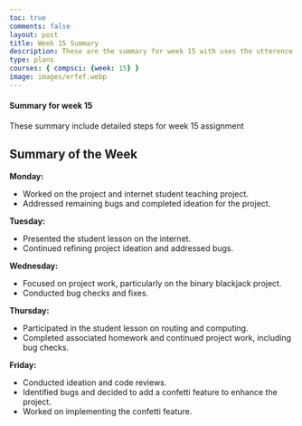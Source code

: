 ```yaml
---
toc: true
comments: false
layout: post
title: Week 15 Summary
description: These are the summary for week 15 with uses the utterence bot
type: plans
courses: { compsci: {week: 15} }
image: images/erfef.webp
---
```



#### Summary for week 15
These summary include detailed steps for week 15 assignment

## Summary of the Week

**Monday:**
- Worked on the project and internet student teaching project.
- Addressed remaining bugs and completed ideation for the project.

**Tuesday:**
- Presented the student lesson on the internet.
- Continued refining project ideation and addressed bugs.

**Wednesday:**
- Focused on project work, particularly on the binary blackjack project.
- Conducted bug checks and fixes.

**Thursday:**
- Participated in the student lesson on routing and computing.
- Completed associated homework and continued project work, including bug checks.

**Friday:**
- Conducted ideation and code reviews.
- Identified bugs and decided to add a confetti feature to enhance the project.
- Worked on implementing the confetti feature.

